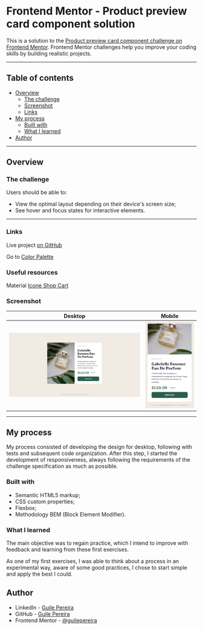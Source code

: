 # Frontend Mentor - Product preview card component solution

This is a solution to the [Product preview card component challenge on Frontend Mentor](https://www.frontendmentor.io/challenges/product-preview-card-component-GO7UmttRfa). Frontend Mentor challenges help you improve your coding skills by building realistic projects.

-------

## Table of contents

- [Overview](#overview)
  - [The challenge](#the-challenge)
  - [Screenshot](#screenshot)
  - [Links](#links)
- [My process](#my-process)
  - [Built with](#built-with)
  - [What I learned](#what-i-learned)
- [Author](#author)

-------

## Overview

  ### **The challenge**

  Users should be able to:

  - View the optimal layout depending on their device's screen size;
  - See hover and focus states for interactive elements.

-------
### Links

Live project [on GitHub](https://guilepereira.github.io/html-css/product-preview-card/)

Go to [Color Palette](https://www.figma.com/file/ZCy5dgKUNO4yVVAtLaMjyZ/FM-%7C-Product-Preview-Card-%7C-Style-Guide?node-id=0%3A1)

### Useful resources

Material [Icone Shop Cart](https://fonts.google.com/icons?selected=Material%20Symbols%20Outlined%3Ashopping_cart%3AFILL%400%3Bwght%40400%3BGRAD%400%3Bopsz%4048)

### Screenshot
| Desktop | Mobile |
|---|---|
|![Layout Desktop](../product-preview-card/screenshots/FM__productPreviewCard--Desktop.png)|![Layout Mobile](../product-preview-card/screenshots/FM__productPreviewCard--Mobile.png)|

-------


## My process

My process consisted of developing the design for desktop, following with tests and subsequent code organization. After this step, I started the development of responsiveness, always following the requirements of the challenge specification as much as possible.

### Built with

- Semantic HTML5 markup;
- CSS custom properties;
- Flexbox;
- Methodology BEM (Block Element Modifier).

### What I learned

The main objective was to regain practice, which I intend to improve with feedback and learning from these first exercises.

As one of my first exercises, I was able to think about a process in an experimental way, aware of some good practices, I chose to start simple and apply the best I could.

## Author

- LinkedIn - [Guile Pereira](https://www.linkedin.com/in/guilevpereira/)
- GitHub - [Guile Pereira](https://github.com/guilepereira)
- Frontend Mentor - [@guilepereira](https://www.frontendmentor.io/profile/guilepereira)
